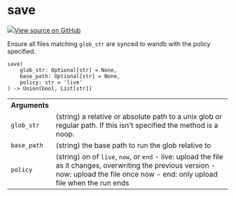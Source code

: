 # save



[![](https://www.tensorflow.org/images/GitHub-Mark-32px.png)View source on GitHub](https://www.github.com/wandb/client/tree/v0.10.31/wandb/sdk/wandb_run.py#L1100-L1189)




Ensure all files matching <code>glob_str</code> are synced to wandb with the policy specified.

<pre><code>save(
    glob_str: Optional[str] = None,
    base_path: Optional[str] = None,
    policy: str = &#x27;live&#x27;
) -> Union[bool, List[str]]</code></pre>





<!-- Tabular view -->
<table>
<tr><th>Arguments</th></tr>

<tr>
<td>
<code>glob_str</code>
</td>
<td>
(string) a relative or absolute path to a unix glob or regular
path.  If this isn't specified the method is a noop.
</td>
</tr><tr>
<td>
<code>base_path</code>
</td>
<td>
(string) the base path to run the glob relative to
</td>
</tr><tr>
<td>
<code>policy</code>
</td>
<td>
(string) on of <code>live</code>, <code>now</code>, or <code>end</code>
- live: upload the file as it changes, overwriting the previous version
- now: upload the file once now
- end: only upload file when the run ends
</td>
</tr>
</table>

